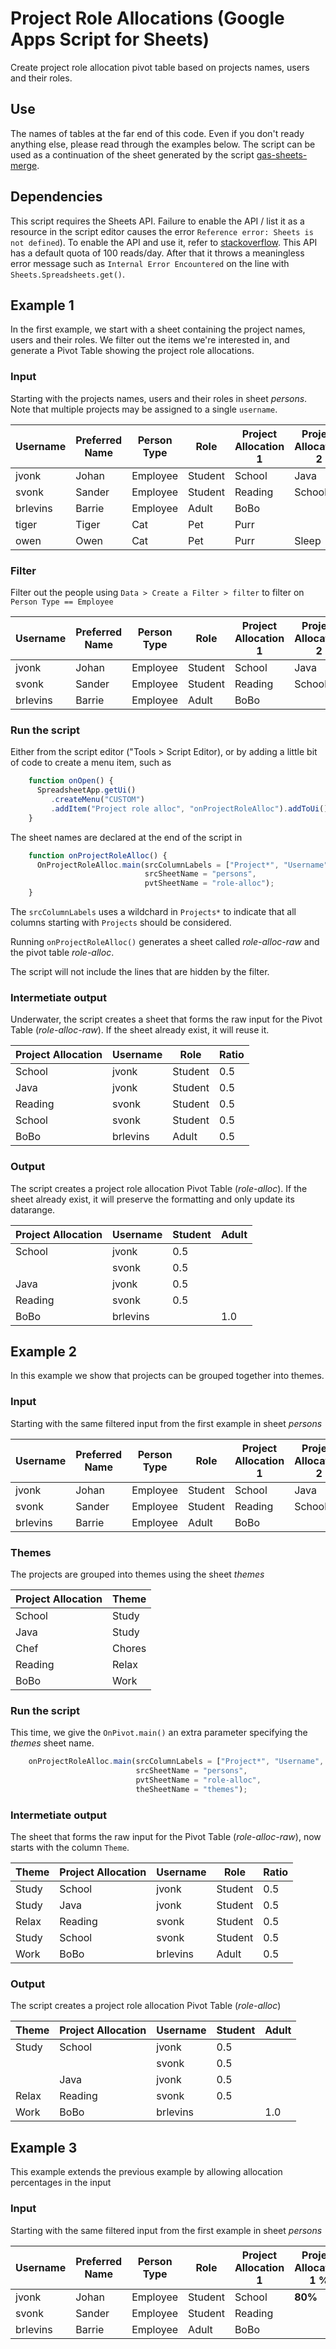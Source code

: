 # Project Role Allocations (Google Apps Script for Sheets)

Create project role allocation pivot table based on projects names, users and their roles.

## Use

The names of tables at the far end of this code.
Even if you don't ready anything else, please read through the examples below.
The script can be used as a continuation of the sheet generated by the
script [gas-sheets-merge](https://github.com/cvonk/gas-sheets-merge).

## Dependencies

This script requires the Sheets API. Failure to enable the API / list it as a resource in the script editor causes the error `Reference error: Sheets is not defined`).  To enable the API and use it, refer to [stackoverflow](https://stackoverflow.com/questions/45625971/referenceerror-sheets-is-not-defined).
This API has a default quota of 100 reads/day. After that it throws a meaningless error message such as `Internal Error Encountered` on the line with `Sheets.Spreadsheets.get()`.

## Example 1

In the first example, we start with a sheet containing the project names, users and their roles.  We filter out the items we're interested in, and generate a Pivot Table showing the project role allocations.

### Input

Starting with the projects names, users and their roles in sheet *persons*.  Note that multiple projects may be assigned to a single `username`.

| Username | Preferred Name | Person Type | Role    | Project Allocation 1 | Project Allocation 2 |
| -------- | -------------- | ----------- | ------- | -------------------- | -------------------- |
| jvonk    | Johan          | Employee    | Student | School               | Java                 |
| svonk    | Sander         | Employee    | Student | Reading              | School               |
| brlevins | Barrie         | Employee    | Adult   | BoBo                 |                      |
| tiger    | Tiger          | Cat         | Pet     | Purr                 |                      |
| owen     | Owen           | Cat         | Pet     | Purr                 | Sleep                |

### Filter

  Filter out the people using `Data > Create a Filter > filter` to filter on `Person Type == Employee`

| Username | Preferred Name | Person Type | Role    | Project Allocation 1 | Project Allocation 2 |
| -------- | -------------- | ----------- | ------- | -------------------- | -------------------- |
| jvonk    | Johan          | Employee    | Student | School               | Java                 |
| svonk    | Sander         | Employee    | Student | Reading              | School               |
| brlevins | Barrie         | Employee    | Adult   | BoBo                 |                      |
  
### Run the script

  Either from the script editor ("Tools > Script Editor), or by adding a
  little bit of code to create a menu item, such as 

```javascript
    function onOpen() {
      SpreadsheetApp.getUi()
         .createMenu("CUSTOM")
         .addItem("Project role alloc", "onProjectRoleAlloc").addToUi();
    }
```

  The sheet names are declared at the end of the script in

```javascript
    function onProjectRoleAlloc() {
      OnProjectRoleAlloc.main(srcColumnLabels = ["Project*", "Username", "Role" ],
                              srcSheetName = "persons",
                              pvtSheetName = "role-alloc");
    }
```

  The `srcColumnLabels` uses a wildchard in `Projects*` to indicate that all
  columns starting with `Projects` should be considered.

  Running `onProjectRoleAlloc()` generates a sheet called *role-alloc-raw* and
  the pivot table *role-alloc*.

  The script will not include the lines that are hidden by the filter.
  
### Intermetiate output

  Underwater, the script creates a sheet that forms the raw input for the Pivot
  Table (*role-alloc-raw*).  If the sheet already exist, it will reuse it.

  | Project Allocation | Username | Role    | Ratio |
  | ------------------ | -------- | ------- | ----- |
  | School             | jvonk    | Student | 0.5   | 
  | Java               | jvonk    | Student | 0.5   | 
  | Reading            | svonk    | Student | 0.5   |
  | School             | svonk    | Student | 0.5   | 
  | BoBo               | brlevins | Adult   | 0.5   |

### Output

  The script creates a project role allocation Pivot Table (*role-alloc*). If the 
  sheet already exist, it will preserve the formatting and only update its datarange.

  | Project Allocation | Username | Student | Adult |
  | ------------------ | -------- | ------- | ----- |
  | School             | jvonk    | 0.5     |       |
  |                    | svonk    | 0.5     |       |
  | Java               | jvonk    | 0.5     |       |
  | Reading            | svonk    | 0.5     |       |
  | BoBo               | brlevins |         | 1.0   |
  
## Example 2

In this example we show that projects can be grouped together into themes.

### Input

  Starting with the same filtered input from the first example in sheet *persons*
 
| Username | Preferred Name | Person Type | Role    | Project Allocation 1 | Project Allocation 2 |
| -------- | -------------- | ----------- | ------- | -------------------- | -------------------- |
| jvonk    | Johan          | Employee    | Student | School               | Java                 |
| svonk    | Sander         | Employee    | Student | Reading              | School               |
| brlevins | Barrie         | Employee    | Adult   | BoBo                 |                      |

### Themes

  The projects are grouped into themes using the sheet *themes*
  
  | Project Allocation | Theme  |
  | ------------------ | ------ |
  | School             | Study  |
  | Java               | Study  |
  | Chef               | Chores |
  | Reading            | Relax  |
  | BoBo               | Work   |

### Run the script

  This time, we give the `OnPivot.main()` an extra parameter specifying the *themes* sheet name.

```javascript
    onProjectRoleAlloc.main(srcColumnLabels = ["Project*", "Username", "Role" ],
                            srcSheetName = "persons",
                            pvtSheetName = "role-alloc",
                            theSheetName = "themes");
```

### Intermetiate output

  The sheet that forms the raw input for the Pivot Table (*role-alloc-raw*), now starts with
  the column `Theme`.

  | Theme    | Project Allocation  | Username | Role    | Ratio |
  | -------- | ------------------- | -------- | ------- | ----- |
  | Study    | School              | jvonk    | Student | 0.5   | 
  | Study    | Java                | jvonk    | Student | 0.5   | 
  | Relax    | Reading             | svonk    | Student | 0.5   |
  | Study    | School              | svonk    | Student | 0.5   | 
  | Work     | BoBo                | brlevins | Adult   | 0.5   |


### Output

  The script creates a project role allocation Pivot Table (*role-alloc*)

  | Theme   | Project Allocation | Username | Student | Adult |
  | ------- | ------------------ | -------- | ------- | ----- |
  | Study   | School             | jvonk    | 0.5     |       |
  |         |                    | svonk    | 0.5     |       |
  |         | Java               | jvonk    | 0.5     |       |
  | Relax   | Reading            | svonk    | 0.5     |       |
  | Work    | BoBo               | brlevins |         | 1.0   |

## Example 3

This example extends the previous example by allowing allocation percentages in the input

### Input

  Starting with the same filtered input from the first example in sheet *persons*
 
| Username | Preferred Name | Person Type | Role    | Project Allocation 1 | Project Allocation 1 % | Project Allocation 2 |
| -------- | -------------- | ----------- | ------- | -------------------- | ---------------------- | -------------------- |
| jvonk    | Johan          | Employee    | Student | School               | **80%**                | Java                 |
| svonk    | Sander         | Employee    | Student | Reading              |                        | School               |
| brlevins | Barrie         | Employee    | Adult   | BoBo                 |                        |                      |

